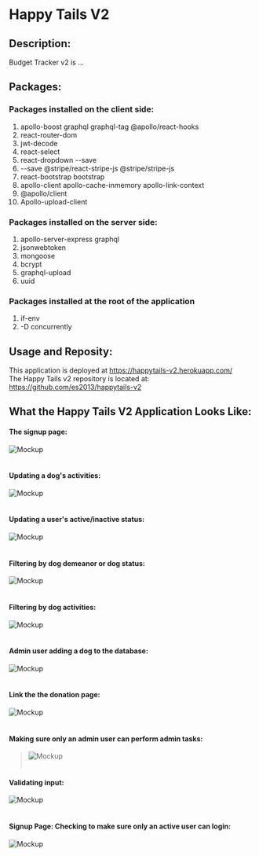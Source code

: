 # Happy Tails V2

## Description:

Budget Tracker v2 is ...


## Packages:
### Packages installed on the client side:
1. apollo-boost graphql graphql-tag @apollo/react-hooks
2. react-router-dom
3. jwt-decode
4. react-select
5. react-dropdown --save
6. --save @stripe/react-stripe-js @stripe/stripe-js
7. react-bootstrap bootstrap
8. apollo-client apollo-cache-inmemory apollo-link-context
9. @apollo/client
10. Apollo-upload-client

### Packages installed on the server side:
1. apollo-server-express graphql
2. jsonwebtoken
3. mongoose
4. bcrypt
5. graphql-upload
6. uuid

### Packages installed at the root of the application
1. if-env
2. -D concurrently


## Usage and Reposity:

This application is deployed at https://happytails-v2.herokuapp.com/
<br>The Happy Tails v2 repository is located at: https://github.com/es2013/happytails-v2


## What the Happy Tails V2 Application Looks Like:

#### The signup page:
![Mockup](https://github.com/es2013/happytails-v2/blob/main/public/assets/images/HappyTails2-Signup.gif)<br><br>

#### Updating a dog's activities:
![Mockup](https://github.com/es2013/happytails-v2/blob/main/public/assets/images/HappyTails2-UpdateDogActivities.gif)<br><br>

#### Updating a user's active/inactive status:
![Mockup](https://github.com/es2013/happytails-v2/blob/main/public/assets/images/HappyTails2-UpdateUserStatus.gif)<br><br>

#### Filtering by dog demeanor or dog status:
![Mockup](https://github.com/es2013/happytails-v2/blob/main/public/assets/images/HappyTails2-FiltersDemeanorStatus.gif)<br><br>

#### Filtering by dog activities:
![Mockup](https://github.com/es2013/happytails-v2/blob/main/public/assets/images/HappyTails2-FiltersByActivities.gif)<br><br>

#### Admin user adding a dog to the database:
![Mockup](https://github.com/es2013/happytails-v2/blob/main/public/assets/images/HappyTails2-AddADog.gif)<br><br>

#### Link the the donation page:
![Mockup](https://github.com/es2013/happytails-v2/blob/main/public/assets/images/HappyTails2-DonateLink.gif)<br><br>

#### Making sure only an admin user can perform admin tasks:
>![Mockup](https://github.com/es2013/happytails-v2/blob/main/public/assets/images/HappyTails2-AdminAndLoggedInStatus.gif)<br><br>

#### Validating input:
![Mockup](https://github.com/es2013/happytails-v2/blob/main/public/assets/images/HappyTails2-InputValidation.gif)<br><br>

#### Signup Page: Checking to make sure only an active user can login:
![Mockup](https://github.com/es2013/happytails-v2/blob/main/public/assets/images/HappyTails2-InactiveLogin.gif)<br><br>
